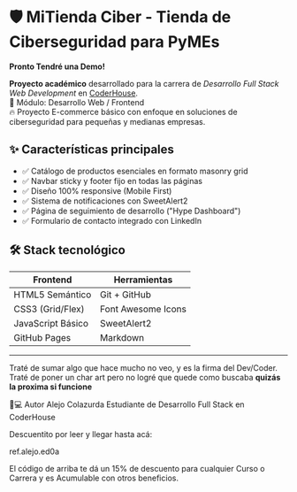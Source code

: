 # 🛡️ MiTienda Ciber - Tienda de Ciberseguridad para PyMEs

**Pronto Tendré una Demo!**

**Proyecto académico** desarrollado para la carrera de *Desarrollo Full Stack Web Development* en [CoderHouse](https://www.coderhouse.com/).  
📍 Módulo: Desarrollo Web / Frontend  
🔥 Proyecto E-commerce básico con enfoque en soluciones de ciberseguridad para pequeñas y medianas empresas.

## ✨ Características principales
- ✅ Catálogo de productos esenciales en formato masonry grid
- ✅ Navbar sticky y footer fijo en todas las páginas
- ✅ Diseño 100% responsive (Mobile First)
- ✅ Sistema de notificaciones con SweetAlert2
- ✅ Página de seguimiento de desarrollo ("Hype Dashboard")
- ✅ Formulario de contacto integrado con LinkedIn

## 🛠 Stack tecnológico
| Frontend          | Herramientas       |
|-------------------|--------------------|
| HTML5 Semántico   | Git + GitHub       |
| CSS3 (Grid/Flex)  | Font Awesome Icons |
| JavaScript Básico | SweetAlert2        |
| GitHub Pages      | Markdown           |
------------------------------------------

Traté de sumar algo que hace mucho no veo, y es la firma del Dev/Coder. Traté de poner un char art pero no logré que quede como buscaba **quizás la proxima si funcione**

👨💻 Autor
Alejo Colazurda
Estudiante de Desarrollo Full Stack en CoderHouse

Descuentito por leer y llegar hasta acá:

ref.alejo.ed0a

El código de arriba te dá un 15% de descuento para cualquier Curso o Carrera y es Acumulable con otros beneficios.

